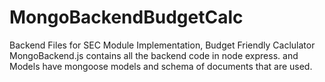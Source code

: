 # MongoBackendBudgetCalc
Backend Files for SEC Module Implementation, Budget Friendly Caclulator
MongoBackend.js contains all the backend code in node express.
and Models have mongoose models and schema of documents that are used.
